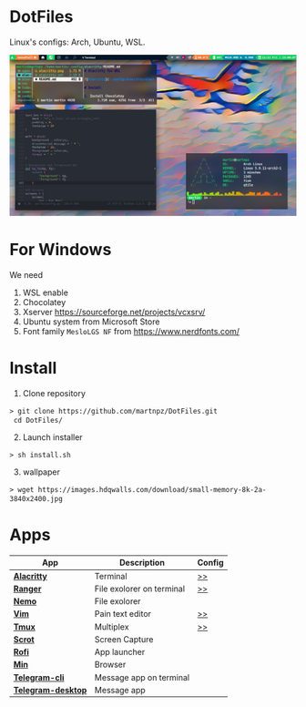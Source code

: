 # DotFiles
Linux's configs: Arch, Ubuntu, WSL.

![Setup preview](setup_screenshot.png)


# For Windows
 
 We need
 1. WSL enable
 2. Chocolatey
 3. Xserver https://sourceforge.net/projects/vcxsrv/
 4. Ubuntu system from Microsoft Store
 5. Font family ```MesloLGS NF``` from https://www.nerdfonts.com/

# Install

1. Clone repository
```
> git clone https://github.com/martnpz/DotFiles.git
 cd DotFiles/
```
2. Launch installer
```
> sh install.sh
```
3. wallpaper
```
> wget https://images.hdqwalls.com/download/small-memory-8k-2a-3840x2400.jpg
```

# Apps 

| App | Description               | Config                                                                  |
| -------------------------------------------------------------------     |-------------------------- | ------------------                                                      |
| **[Alacritty](https://github.com/alacritty/alacritty)**                 | Terminal                  | [>>](https://github.com/martnpz/DotFiles/tree/master/.config/alacritty) |
| **[Ranger](https://github.com/ranger/ranger)**                          | File exolorer on terminal | [>>](https://github.com/martnpz/DotFiles/tree/master/.config/ranger)    |
| **[Nemo](https://wiki.archlinux.org/index.php/Nemo)**                   | File exolorer             |                                                                         |
| **[Vim](https://wiki.archlinux.org/index.php/Vim)**                     | Pain text editor          | [>>](https://github.com/martnpz/DotFiles/tree/master/.config/vim)       |
| **[Tmux](https://github.com/tmux/tmux/wiki)**                           | Multiplex                 | [>>](https://github.com/martnpz/DotFiles/tree/master/.config/tmux)      |
| **[Scrot](https://github.com/resurrecting-open-source-projects/scrot)** | Screen Capture            |
| **[Rofi](https://wiki.archlinux.org/index.php/Rofi)**                   | App launcher              |
| **[Min](https://www.archlinux.org/packages/community/any/min/)**        | Browser                   |
| **[Telegram-cli](https://github.com/vysheng/tg)**                       | Message app on terminal   |
| **[Telegram-desktop](https://wiki.archlinux.org/index.php/Telegram)**   | Message app               |
